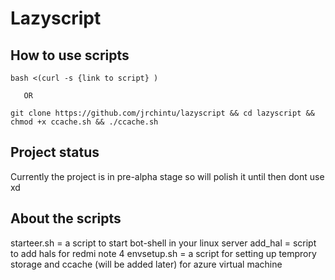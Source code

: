 # Lazyscript

## How to use scripts 
`bash <(curl -s {link to script} )`

       OR

`git clone https://github.com/jrchintu/lazyscript && cd lazyscript && chmod +x ccache.sh && ./ccache.sh`

## Project status

Currently the project is in pre-alpha stage so will polish it until then dont use xd

## About the scripts
starteer.sh = a script to start bot-shell in your linux server
add_hal = script to add hals for redmi note 4
envsetup.sh = a script for setting up temprory storage and ccache (will be added later) for azure virtual machine
